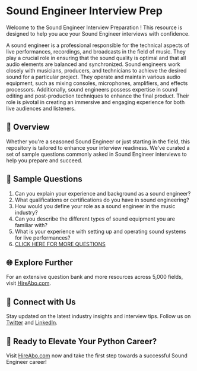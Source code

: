 # Sound Engineer Interview Prep

Welcome to the Sound Engineer Interview Preparation ! This resource is designed to help you ace your Sound Engineer interviews with confidence.

A sound engineer is a professional responsible for the technical aspects of live performances, recordings, and broadcasts in the field of music. They play a crucial role in ensuring that the sound quality is optimal and that all audio elements are balanced and synchronized. Sound engineers work closely with musicians, producers, and technicians to achieve the desired sound for a particular project. They operate and maintain various audio equipment, such as mixing consoles, microphones, amplifiers, and effects processors. Additionally, sound engineers possess expertise in sound editing and post-production techniques to enhance the final product. Their role is pivotal in creating an immersive and engaging experience for both live audiences and listeners.

## 🚀 Overview

Whether you're a seasoned Sound Engineer or just starting in the field, this repository is tailored to enhance your interview readiness. We've curated a set of sample questions commonly asked in Sound Engineer interviews to help you prepare and succeed.

## 📝 Sample Questions

1. Can you explain your experience and background as a sound engineer?
2. What qualifications or certifications do you have in sound engineering?
3. How would you define your role as a sound engineer in the music industry?
4. Can you describe the different types of sound equipment you are familiar with?
5. What is your experience with setting up and operating sound systems for live performances?
6. [CLICK HERE FOR MORE QUESTIONS](https://hireabo.com/job/16_1_14/Sound%20Engineer)

## 🌐 Explore Further

For an extensive question bank and more resources across 5,000 fields, visit [HireAbo.com](https://www.hireabo.com).

## 📱 Connect with Us

Stay updated on the latest industry insights and interview tips. Follow us on [Twitter](https://twitter.com/hireabo) and [LinkedIn](https://www.linkedin.com/in/hire-abo-3609972a8/).

## 🚀 Ready to Elevate Your Python Career?

Visit [HireAbo.com](https://www.hireabo.com) now and take the first step towards a successful Sound Engineer career!